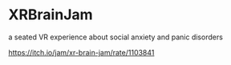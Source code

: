 # XRBrainJam
a seated VR experience about social anxiety and panic disorders

<a href="https://itch.io/jam/xr-brain-jam/rate/1103841">https://itch.io/jam/xr-brain-jam/rate/1103841</a>
